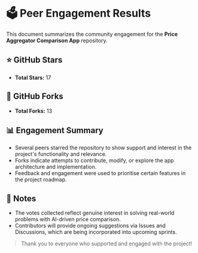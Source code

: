 # 🗳️ Peer Engagement Results

This document summarizes the community engagement for the **Price Aggregator Comparison App** repository.

## ⭐ GitHub Stars
- **Total Stars:** 17

## 🍴 GitHub Forks
- **Total Forks:** 13

## 📊 Engagement Summary
- Several peers starred the repository to show support and interest in the project's functionality and relevance.
- Forks indicate attempts to contribute, modify, or explore the app architecture and implementation.
- Feedback and engagement were used to prioritise certain features in the project roadmap.

## 📣 Notes
- The votes collected reflect genuine interest in solving real-world problems with AI-driven price comparison.
- Contributors will provide ongoing suggestions via Issues and Discussions, which are being incorporated into upcoming sprints.

> Thank you to everyone who supported and engaged with the project!
